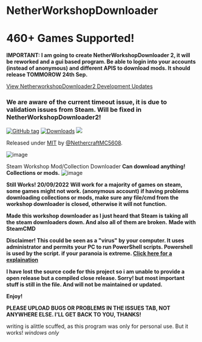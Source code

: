 # NetherWorkshopDownloader
# 460+ Games Supported!
**IMPORTANT: I am going to create NetherWorkshopDownloader 2, it will be reworked and a gui based program. Be able to login into your accounts (instead of anonymous) and different APIS to download mods. It should release TOMMOROW 24th Sep.**

[View NetherworkshopDownloader2 Development Updates](https://github.com/NethercraftMC5608/NethersWorkshopDownloader/wiki/NetherWorkshopDownloader2-Development)

### We are aware of the current timeout issue, it is due to validation issues from Steam. Will be fixed in NetherWorkshopDownloader2!


[![GitHub tag](https://img.shields.io/github/tag/NethercraftMC5608/NethersWorkshopDownloader?include_prereleases=&sort=semver&color=blue)](https://github.com/NethercraftMC5608/NethersWorkshopDownloader/releases/)
[![Downloads](https://img.shields.io/github/downloads/NethercraftMC5608/NethersWorkshopDownloader/total?style=flat-square)](#downloads)
<a href="https://github.com/NethercraftMC5608/NethersWorkshopDownloader/wiki"><img src="https://img.shields.io/badge/View%20the%20Documentation-%20-blue?style=flat-square&link=https://github.com/NethercraftMC5608/NethersWorkshopDownloader/wiki"></a>

Released under [MIT](/LICENSE) by [@NethercraftMC5608](https://github.com/NethercraftMC5608).

![image](https://user-images.githubusercontent.com/89841173/191242823-4e3879c7-32e9-4a09-a6ad-3549f54609bc.png)

Steam Workshop Mod/Collection Downloader
**Can download anything! Collections or mods.**
![image](https://user-images.githubusercontent.com/89841173/191186400-22910d6f-e688-4f67-ba25-8e9fce9706e7.png)

**Still Works! 20/09/2022**
**Will work for a majority of games on steam, some games might not work. (anonymous account)**
__if having problems downloading collections or mods, make sure any file/cmd from the workshop downloader is closed, otherwise it will not function.__

**Made this workshop downloader as I just heard that Steam is taking all the steam downloaders down. And also all of them are broken.**
**Made with SteamCMD**

__Disclaimer! This could be seen as a "virus" by your computer. It uses administrator and permits your PC to run PowerShell scripts. Powershell is used by the script. if your paranoia is extreme. [Click here for a explaination](https://github.com/NethercraftMC5608/NethersWorkshopDownloader/wiki/Virus-explaination)__

**I have lost the source code for this project so i am unable to provide a open release but a compiled close release. Sorry! but most important stuff is still in the file. And will not be maintained or updated.**

**Enjoy!**

**PLEASE UPLOAD BUGS OR PROBLEMS IN THE ISSUES TAB, NOT ANYWHERE ELSE. I'LL GET BACK TO YOU, THANKS!**

writing is alittle scuffed, as this program was only for personal use. But it works!
_windows only_
